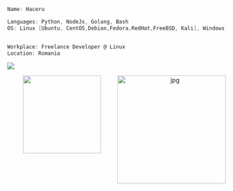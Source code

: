 ```cs
Name: Haceru

Languages: Python, NodeJs, Golang, Bash
OS: Linux [Ubuntu, CentOS,Debian,Fedora,RedHat,FreeBSD, Kali], Windows


Workplace: Freelance Developer @ Linux
Location: Romania


```
[![](https://visitcount.itsvg.in/api?id=haceru1337&label=Profile%20Views&color=6&icon=6&pretty=true)](https://visitcount.itsvg.in)

<p align="center">
  <img height="180em" src="https://github-readme-stats.vercel.app/api?username=haceru1337&show_icons=true&theme=dark" align = "center"/>
  <img align="right" alt="jpg" width="250px" src="https://github-readme-stats.vercel.app/api/top-langs/?username=haceru1337&theme=dark&hide_border=false&include_all_commits=false&count_private=false&layout=compact" />
</p>
